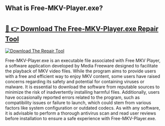 ## What is Free-MKV-Player.exe? 

# <h2><a href="https://exedetect.com/download.php?Free-MKV-Player.exe">🔗 👉 Download The Free-MKV-Player.exe Repair Tool</a></h2>

[![Download The Repair Tool](https://exedetect.com/download-button.jpg)](https://exedetect.com/download.php?Free-MKV-Player.exe)

Free-MKV-Player.exe is an executable file associated with Free MKV Player, a software application developed by Media Freeware designed to facilitate the playback of MKV video files. While the program aims to provide users with a free and efficient way to enjoy MKV content, some users have raised concerns regarding its safety and potential for containing viruses or malware. It is essential to download the software from reputable sources to minimize the risk of inadvertently installing harmful files. Additionally, users have occasionally reported errors related to the program, such as compatibility issues or failure to launch, which could stem from various factors like system configuration or outdated codecs. As with any software, it is advisable to perform a thorough antivirus scan and read user reviews before installation to ensure a safe experience with Free-MKV-Player.exe.